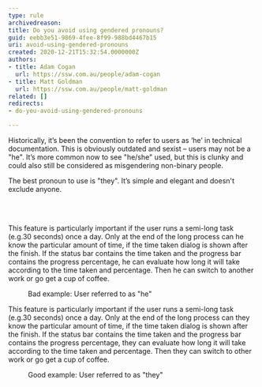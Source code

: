 ```yaml
---
type: rule
archivedreason: 
title: Do you avoid using gendered pronouns?
guid: eebb3e51-9869-4fee-8f99-988bd4467b15
uri: avoid-using-gendered-pronouns
created: 2020-12-21T15:32:54.0000000Z
authors:
- title: Adam Cogan
  url: https://ssw.com.au/people/adam-cogan
- title: Matt Goldman
  url: https://ssw.com.au/people/matt-goldman
related: []
redirects:
- do-you-avoid-using-gendered-pronouns

---
```



<p class="ssw15-rteElement-P">Historically, it’s been the convention to refer to users as ‘he’ in technical documentation. This is obviously outdated and sexist – users may not be a &quot;he&quot;.&#160;It’s more common now to see &quot;he/she&quot;&#160;used, but this is clunky and could also still be considered as misgendering non-binary people.</p><p class="ssw15-rteElement-P">The best pronoun to use is &quot;they&quot;. It’s simple and elegant and doesn't exclude anyone.​​<br></p>
<br><excerpt class='endintro'></excerpt><br>
<p class="ssw15-rteElement-GreyBox">​This feature is particularly important if the user runs a semi-long task (e.g.30 seconds) once a day. Only at the end of the long process can <span class="ssw15-rteStyle-Highlight">he</span> know the particular amount of time, if the time taken dialog is shown after the finish. If the status bar contains the time taken and the progress bar contains the progress percentage, <span class="ssw15-rteStyle-Highlight">he</span> can evaluate how long it will take according to the time taken and percentage. Then <span class="ssw15-rteStyle-Highlight">he</span> can switch to another work or go get a cup of coffee.</p><dd class="ssw15-rteElement-FigureBad">Bad example&#58; User referred to as &quot;he&quot;<br></dd><p class="ssw15-rteElement-GreyBox">This feature is particularly important if the user runs a semi-long task (e.g.30 seconds) once a day. Only at the end of the long process can <span class="ssw15-rteStyle-Highlight">they</span> know the particular amount of time, if the time taken dialog is shown after the finish. If the status bar contains the time taken and the progress bar contains the progress percentage, <span class="ssw15-rteStyle-Highlight">they</span> can evaluate how long it will take according to the time taken and percentage. Then <span class="ssw15-rteStyle-Highlight">they</span> can switch to other work or go get a cup of coffee.</p><dd class="ssw15-rteElement-FigureGood">Good example&#58; User referred to as &quot;they&quot;​<br></dd>


